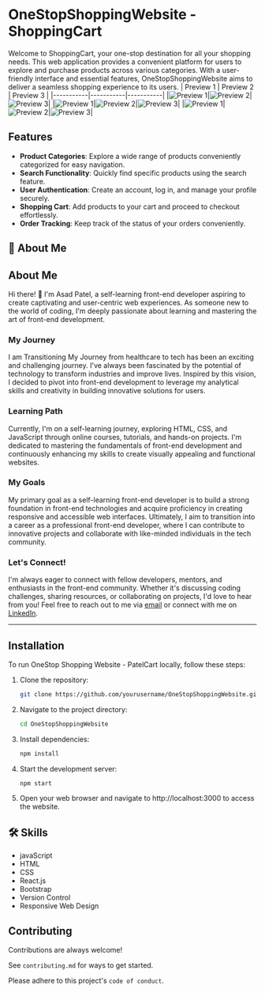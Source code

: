 # OneStopShoppingWebsite - ShoppingCart

Welcome to ShoppingCart, your one-stop destination for all your shopping needs. This web application provides a convenient platform for users to explore and purchase products across various categories. With a user-friendly interface and essential features, OneStopShoppingWebsite aims to deliver a seamless shopping experience to its users.
| Preview 1 | Preview 2 | Preview 3 |
|-----------|-----------|-----------|
|![Preview 1](images/loginpage.png "LOGIN PAGE")|![Preview 2](images/signuppage.png "REGISTRATION PAGE")|![Preview 3](images/mainpage2.png "MAIN PAGE")|
|![Preview 1](images/shopage2.png "SHOP PAGE")|![Preview 2](images/blogpage2.png "BLOG PAGE")|![Preview 3](images/aboutpage2.png "ABOUT PAGE")|
|![Preview 1](images/contactpage2.png "CONTACT PAGE")|![Preview 2](images/cartpage2.png "CART PAGE")|![Preview 3](images/checkoutpage2.png "CHECKOUT PAGE")|

## Features

- **Product Categories**: Explore a wide range of products conveniently categorized for easy navigation.
- **Search Functionality**: Quickly find specific products using the search feature.
- **User Authentication**: Create an account, log in, and manage your profile securely.
- **Shopping Cart**: Add products to your cart and proceed to checkout effortlessly.
- **Order Tracking**: Keep track of the status of your orders conveniently.
## 🚀 About Me


## About Me

Hi there! 👋 I'm Asad Patel, a self-learning front-end developer aspiring to create captivating and user-centric web experiences. As someone new to the world of coding, I'm deeply passionate about learning and mastering the art of front-end development.

### My Journey

I am Transitioning My Journey from healthcare to tech has been an exciting and challenging journey. I've always been fascinated by the potential of technology to transform industries and improve lives. Inspired by this vision, I decided to pivot into front-end development to leverage my analytical skills and creativity in building innovative solutions for users.


### Learning Path

Currently, I'm on a self-learning journey, exploring HTML, CSS, and JavaScript through online courses, tutorials, and hands-on projects. I'm dedicated to mastering the fundamentals of front-end development and continuously enhancing my skills to create visually appealing and functional websites.

### My Goals

My primary goal as a self-learning front-end developer is to build a strong foundation in front-end technologies and acquire proficiency in creating responsive and accessible web interfaces. Ultimately, I aim to transition into a career as a professional front-end developer, where I can contribute to innovative projects and collaborate with like-minded individuals in the tech community.

### Let's Connect!

I'm always eager to connect with fellow developers, mentors, and enthusiasts in the front-end community. Whether it's discussing coding challenges, sharing resources, or collaborating on projects, I'd love to hear from you! Feel free to reach out to me via [email](mailto:asadpatel517@gmail.com) or connect with me on [LinkedIn](https://www.linkedin.com/asad--patel).

---







## Installation

To run OneStop Shopping Website - PatelCart locally, follow these steps:

1. Clone the repository:
   ```bash
   git clone https://github.com/yourusername/OneStopShoppingWebsite.git
   ```
2. Navigate to the project directory:
   ```bash
   cd OneStopShoppingWebsite
   ```
3. Install dependencies:
   ```bash
   npm install
   ```
4. Start the development server:
   ```bash
   npm start
   ```
5. Open your web browser and navigate to http://localhost:3000 to access the website.

## 🛠 Skills
- javaScript
- HTML
- CSS
- React.js
- Bootstrap 
- Version Control 
- Responsive Web Design


## Contributing

Contributions are always welcome!

See `contributing.md` for ways to get started.

Please adhere to this project's `code of conduct`.

